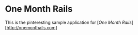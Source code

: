 # One Month Rails

This is the pinteresting sample application for [*One Month Rails*][http://onemonthails.com]